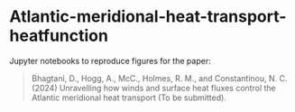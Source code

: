 # Atlantic-meridional-heat-transport-heatfunction
Jupyter notebooks to reproduce figures for the paper: 

> Bhagtani, D., Hogg, A., McC., Holmes, R. M., and Constantinou, N. C. (2024) Unravelling how winds and surface heat fluxes control the Atlantic meridional heat transport (To be submitted).
